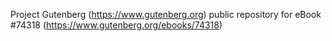Project Gutenberg (https://www.gutenberg.org) public repository for eBook #74318 (https://www.gutenberg.org/ebooks/74318)
